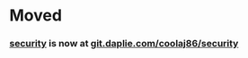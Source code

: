 # Moved
### [security](https://git.daplie.com/coolaj86/security) is now at [git.daplie.com/coolaj86/security](https://git.daplie.com/coolaj86/security)
